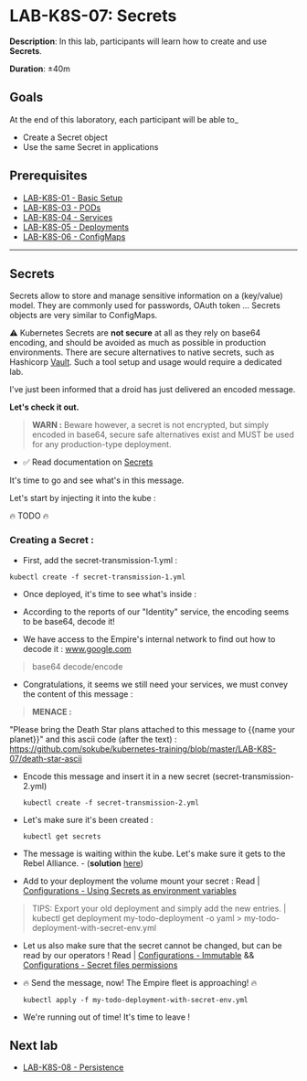 # LAB-K8S-07: Secrets

**Description**: In this lab, participants will learn how to create and use **Secrets**.

**Duration**: ±40m

## Goals
At the end of this laboratory, each participant will be able to_
- Create a Secret object
- Use the same Secret in applications

## Prerequisites
 - [LAB-K8S-01 - Basic Setup](../LAB-K8S-01/README.MD)
 - [LAB-K8S-03 - PODs](../LAB-K8S-03/README.MD)
 - [LAB-K8S-04 - Services](../LAB-K8S-04/README.MD)
 - [LAB-K8S-05 - Deployments](../LAB-K8S-05/README.MD)
 - [LAB-K8S-06 - ConfigMaps](../LAB-K8S-06/README.MD)

---
## Secrets

Secrets allow to store and manage sensitive information on a (key/value) model. They are commonly used for passwords, OAuth token ... 
Secrets objects are very similar to ConfigMaps.

:warning: Kubernetes Secrets are **not secure** at all as they rely on base64 encoding, and should be avoided as much as possible in production environments. There are secure alternatives to native secrets, such as Hashicorp [Vault](https://www.vaultproject.io/). Such a tool setup and usage would require a dedicated lab.

I've just been informed that a droid has just delivered an encoded message. 

**Let's check it out.** 

>**WARN :** Beware however, a secret is not encrypted, but simply encoded in base64, secure safe alternatives exist and MUST be used for any production-type deployment. 

 - :white_check_mark: Read documentation on [Secrets](https://kubernetes.io/docs/concepts/configuration/secret/)
 
It's time to go and see what's in this message.

Let's start by injecting it into the kube :

:fire: TODO :fire: 

### Creating a Secret :

- First, add the secret-transmission-1.yml :
``` shell
kubectl create -f secret-transmission-1.yml
```
- Once deployed, it's time to see what's inside :

- According to the reports of our "Identity" service, the encoding seems to be base64, decode it!

- We have access to the Empire's internal network to find out how to decode it :
www.google.com

> base64 decode/encode

- Congratulations, it seems we still need your services, we must convey the content of this message :

> **MENACE :** 

"Please bring the Death Star plans attached to this message to {{name your planet}}" and this ascii code (after the text) : https://github.com/sokube/kubernetes-training/blob/master/LAB-K8S-07/death-star-ascii

- Encode this message and insert it in a new secret (secret-transmission-2.yml)
  ``` shell
  kubectl create -f secret-transmission-2.yml
  ```

- Let's make sure it's been created :
  ``` shell
  kubectl get secrets
  ```  

- The message is waiting within the kube. Let's make sure it gets to the Rebel Alliance. - (**solution**  [here](https://github.com/sokube/kubernetes-training/blob/master/LAB-K8S-07/solutions/01-simple-todo-pod-deployment-secret-env.yml)) 

- Add to your deployment the volume mount your secret :  Read | [Configurations - Using Secrets as environment variables](https://kubernetes.io/docs/concepts/configuration/secret/#using-secrets-as-environment-variables)

> TIPS: Export your old deployment and simply add the new entries. | kubectl get deployment my-todo-deployment -o yaml > my-todo-deployment-with-secret-env.yml

- Let us also make sure that the secret cannot be changed, but can be read by our operators ! Read | [Configurations - Immutable](https://kubernetes.io/docs/concepts/configuration/secret/#mounted-secrets-are-updated-automatically) && [Configurations - Secret files permissions](https://kubernetes.io/docs/concepts/configuration/secret/#secret-files-permissions)

- 🔥 Send the message, now! The Empire fleet is approaching! 🔥
  ``` shell
  kubectl apply -f my-todo-deployment-with-secret-env.yml
  ```  

- We're running out of time! It's time to leave ! 

## Next lab

- [LAB-K8S-08 - Persistence](../LAB-K8S-08/README.MD)

